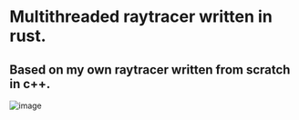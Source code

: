 # Multithreaded raytracer written in rust.

## Based on my own raytracer written from scratch in c++.

![image](https://github.com/user-attachments/assets/54fc5727-0000-4660-a03e-a37037e7200c)
